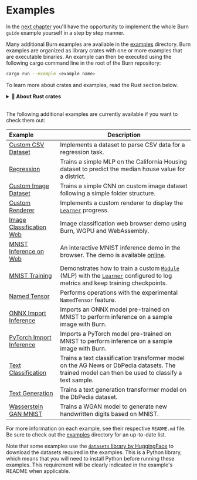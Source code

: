 # Examples

In the [next chapter](./basic-workflow) you'll have the opportunity to implement the whole Burn
`guide` example yourself in a step by step manner.

Many additional Burn examples are available in the
[examples](https://github.com/tracel-ai/burn/tree/main/examples) directory. Burn examples are
organized as library crates with one or more examples that are executable binaries. An example can
then be executed using the following cargo command line in the root of the Burn repository:

```bash
cargo run --example <example name>
```

To learn more about crates and examples, read the Rust section below.

<details>
<summary><strong>🦀 About Rust crates</strong></summary>

Each Burn example is a **package** which are subdirectories of the `examples` directory. A package
is composed of one or more **crates**.

A package is a bundle of one or more crates that provides a set of functionality. A package contains
a `Cargo.toml` file that describes how to build those crates.

A crate is a compilation unit in Rust. It could be a single file, but it is often easier to split up
crates into multiple **modules**.

A module lets us organize code within a crate for readability and easy reuse. Modules also allow us
to control the _privacy_ of items. For instance the `pub(crate)` keyword is employed to make a
module publicly available inside the crate. In the snippet below there are four modules declared,
two of them are public and visible to the users of the crates, one of them is public inside the
crate only and crate users cannot see it, at last one is private when there is no keyword. These
modules can be single files or a directory with a `mod.rs` file inside.

```rust, ignore
pub mod data;
pub mod inference;
pub(crate) mod model;
mod training;
```

A crate can come in one of two forms: a **binary crate** or a **library crate**. When compiling a
crate, the compiler first looks in the crate root file (`src/lib.rs` for a library crate and
`src/main.rs` for a binary crate). Any module declared in the crate root file will be inserted in
the crate for compilation.

All Burn examples are library crates and they can contain one or more executable examples that uses
the library. We even have some Burn examples that uses the library crate of other examples.

The examples are unique files under the `examples` directory. Each file produces an executable file
with the same name. Each example can then be executed with `cargo run --example <executable name>`.

Below is a file tree of a typical Burn example package:

```
examples/burn-example
├── Cargo.toml
├── examples
│   ├── example1.rs      ---> compiled to example1 binary
│   ├── example2.rs      ---> compiled to example2 binary
│   └── ...
└── src
    ├── lib.rs           ---> this is the root file for a library
    ├── module1.rs
    ├── module2.rs
    └── ...
```

</details><br>

The following additional examples are currently available if you want to check them out:

| Example                                                                                                   | Description                                                                                                                                                                                  |
| :-------------------------------------------------------------------------------------------------------- | -------------------------------------------------------------------------------------------------------------------------------------------------------------------------------------------- |
| [Custom CSV Dataset](https://github.com/tracel-ai/burn/tree/main/examples/custom-csv-dataset)             | Implements a dataset to parse CSV data for a regression task.                                                                                                                                |
| [Regression](https://github.com/tracel-ai/burn/tree/main/examples/simple-regression)                      | Trains a simple MLP on the California Housing dataset to predict the median house value for a district.                                                                                      |
| [Custom Image Dataset](https://github.com/tracel-ai/burn/tree/main/examples/custom-image-dataset)         | Trains a simple CNN on custom image dataset following a simple folder structure.                                                                                                             |
| [Custom Renderer](https://github.com/tracel-ai/burn/tree/main/examples/custom-renderer)                   | Implements a custom renderer to display the [`Learner`](./building-blocks/learner.md) progress.                                                                                              |
| [Image Classification Web](https://github.com/tracel-ai/burn/tree/main/examples/image-classification-web) | Image classification web browser demo using Burn, WGPU and WebAssembly.                                                                                                                      |
| [MNIST Inference on Web](https://github.com/tracel-ai/burn/tree/main/examples/mnist-inference-web)        | An interactive MNIST inference demo in the browser. The demo is available [online](https://burn.dev/demo/).                                                                                  |
| [MNIST Training](https://github.com/tracel-ai/burn/tree/main/examples/mnist)                              | Demonstrates how to train a custom [`Module`](./building-blocks/module.md) (MLP) with the [`Learner`](./building-blocks/learner.md) configured to log metrics and keep training checkpoints. |
| [Named Tensor](https://github.com/tracel-ai/burn/tree/main/examples/named-tensor)                         | Performs operations with the experimental `NamedTensor` feature.                                                                                                                             |
| [ONNX Import Inference](https://github.com/tracel-ai/burn/tree/main/examples/onnx-inference)              | Imports an ONNX model pre-trained on MNIST to perform inference on a sample image with Burn.                                                                                                 |
| [PyTorch Import Inference](https://github.com/tracel-ai/burn/tree/main/examples/pytorch-import)           | Imports a PyTorch model pre-trained on MNIST to perform inference on a sample image with Burn.                                                                                               |
| [Text Classification](https://github.com/tracel-ai/burn/tree/main/examples/text-classification)           | Trains a text classification transformer model on the AG News or DbPedia datasets. The trained model can then be used to classify a text sample.                                             |
| [Text Generation](https://github.com/tracel-ai/burn/tree/main/examples/text-generation)                   | Trains a text generation transformer model on the DbPedia dataset.                                                                                                                           |
| [Wasserstein GAN MNIST](https://github.com/tracel-ai/burn/tree/main/examples/wgan)                        | Trains a WGAN model to generate new handwritten digits based on MNIST.                                                                                                                       |

For more information on each example, see their respective `README.md` file. Be sure to check out
the [examples](https://github.com/tracel-ai/burn/tree/main/examples) directory for an up-to-date
list.

<div class="warning">

Note that some examples use the
[`datasets` library by HuggingFace](https://huggingface.co/docs/datasets/index) to download the
datasets required in the examples. This is a Python library, which means that you will need to
install Python before running these examples. This requirement will be clearly indicated in the
example's README when applicable.

</div>
